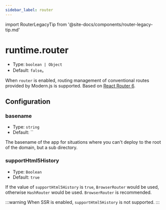```yaml
---
sidebar_label: router
---
```


import RouterLegacyTip from '@site-docs/components/router-legacy-tip.md'

<RouterLegacyTip />

# runtime.router

* Type: `boolean | Object`
* Default: `false`。

When `router` is enabled, routing management of conventional routes provided by Modern.js is supported. Based on [React Router 6](https://reactrouter.com/).

## Configuration

### basename

* Type: `string`
* Default: ``

The basename of the app for situations where you can't deploy to the root of the domain, but a sub directory.

### supportHtml5History

* Type: `Boolean`
* Default: `true`

If the value of `supportHtml5History` is `true`, `BrowserRouter` would be used, otherwise `HashRouter` would be used. `BrowserRouter` is recommended.

:::warning
When SSR is enabled, `supportHtml5History` is not supported.
:::

